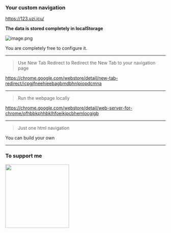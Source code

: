 ### Your custom navigation



https://123.uzi.icu/

**The data is stored completely in localStorage**

![image.png](https://i.loli.net/2020/06/12/V2giCuIkKPr1LdZ.png)

You are completely free to configure it.

---

> Use New Tab Redirect to Redirect the New Tab to your navigation page

https://chrome.google.com/webstore/detail/new-tab-redirect/icpgjfneehieebagbmdbhnlpiopdcmna

---

>Run the webpage locally

https://chrome.google.com/webstore/detail/web-server-for-chrome/ofhbbkphhbklhfoeikjpcbhemlocgigb

---

> Just one html navigation

You can build your own

---

### To support me

<img src="https://i.loli.net/2020/06/12/cUMEz6JyisDWbAq.png" width="200" />
